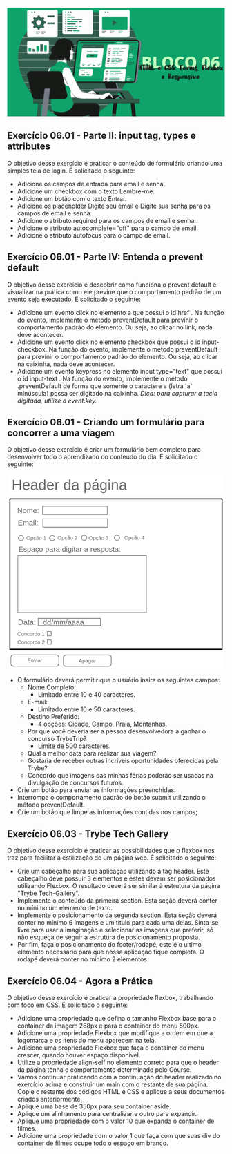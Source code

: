 ![](../bannerdosblocos/trybe-exercicios-bloco06.png)

## Exercício 06.01 - Parte II: input tag, types e attributes

O objetivo desse exercício é praticar o conteúdo de formulário criando uma simples tela de login. É solicitado o seguinte:

* Adicione os campos de entrada para email e senha.
* Adicione um checkbox com o texto Lembre-me.
* Adicione um botão com o texto Entrar.
* Adicione os placeholder Digite seu email e Digite sua senha para os campos de email e senha.
* Adicione o atributo required para os campos de email e senha.
* Adicione o atributo autocomplete="off" para o campo de email.
* Adicione o atributo autofocus para o campo de email.

## Exercício 06.01 - Parte IV: Entenda o prevent default

O objetivo desse exercício é descobrir como funciona o prevent default e visualizar na prática como ele previne que o comportamento padrão de um evento seja executado. É solicitado o seguinte:

* Adicione um evento click no elemento a que possui o id href . Na função do evento, implemente o método preventDefault para previnir o comportamento padrão do elemento. Ou seja, ao clicar no link, nada deve acontecer.
* Adicione um evento click no elemento checkbox que possui o id input-checkbox. Na função do evento, implemente o método preventDefault para previnir o comportamento padrão do elemento. Ou seja, ao clicar na caixinha, nada deve acontecer.
* Adicione um evento keypress no elemento input type="text" que possui o id input-text . Na função do evento, implemente o método .preventDefault de forma que somente o caractere a (letra 'a' minúscula) possa ser digitado na caixinha. _Dica: para capturar a tecla digitada, utilize o event.key._

## Exercício 06.01 - Criando um formulário para concorrer a uma viagem

O objetivo desse exercício é criar um formulário bem completo para desenvolver todo o aprendizado do conteúdo do dia. É solicitado o seguinte:

![](../bannerdosblocos/estrutura-exemplo-exercicio6.1.png)

* O formulário deverá permitir que o usuário insira os seguintes campos:
  * Nome Completo:
    * Limitado entre 10 e 40 caracteres.
  * E-mail:
    * Limitado entre 10 e 50 caracteres.
  * Destino Preferido:
    * 4 opções: Cidade, Campo, Praia, Montanhas.
  * Por que você deveria ser a pessoa desenvolvedora a ganhar o concurso TrybeTrip?
    * Limite de 500 caracteres.
  * Qual a melhor data para realizar sua viagem?
  * Gostaria de receber outras incríveis oportunidades oferecidas pela Trybe?
  * Concordo que imagens das minhas férias poderão ser usadas na divulgação de concursos futuros.
* Crie um botão para enviar as informações preenchidas.
* Interrompa o comportamento padrão do botão submit utilizando o método preventDefault.
* Crie um botão que limpe as informações contidas nos campos;

## Exercício 06.03 - Trybe Tech Gallery

O objetivo desse exercício é praticar as possibilidades que o flexbox nos traz para facilitar a estilização de um página web. É solicitado o seguinte: 

* Crie um cabeçalho para sua aplicação utilizando a tag header. Este cabeçalho deve possuir 3 elementos e estes devem ser posicionados utilizando Flexbox. O resultado deverá ser similar à estrutura da página "Trybe Tech-Gallery".
* Implemente o conteúdo da primeira section. Esta seção deverá conter no mínimo um elemento de texto.
* Implemente o posicionamento da segunda section. Esta seção deverá conter no mínimo 6 imagens e um título para cada uma delas. Sinta-se livre para usar a imaginação e selecionar as imagens que preferir, só não esqueça de seguir a estrutura de posicionamento proposta. 
* Por fim, faça o posicionamento do footer/rodapé, este é o ultimo elemento necessário para que nossa aplicação fique completa. O rodapé deverá conter no mínimo 2 elementos.

## Exercício 06.04 - Agora a Prática 

O objetivo desse exercício é praticar a propriedade flexbox, trabalhando com foco em CSS. É solicitado o seguinte:

* Adicione uma propriedade que defina o tamanho Flexbox base para o container da imagem 268px e para o container do menu 500px.
* Adicione uma propriedade Flexbox que modifique a ordem em que a logomarca e os itens do menu aparecem na tela.
* Adicione uma propriedade Flexbox que faça o container do menu crescer, quando houver espaço disponível.
* Utilize a propriedade align-self no elemento correto para que o header da página tenha o comportamento determinado pelo Course.
* Vamos continuar praticando com a continuação do header realizado no exercício acima e construir um main com o restante de sua página. Copie o restante dos códigos HTML e CSS e aplique a seus documentos criados anteriormente.
* Aplique uma base de 350px para seu container aside.
* Aplique um alinhamento para centralizar e outro para expandir.
* Aplique uma propriedade com o valor 10 que expanda o container de filmes.
* Adicione uma propriedade com o valor 1 que faça com que suas div do container de filmes ocupe todo o espaço em branco.